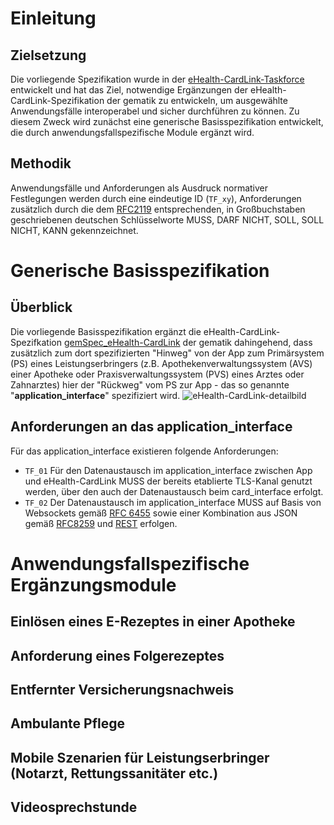 # Einleitung
## Zielsetzung
Die vorliegende Spezifikation wurde in der [eHealth-CardLink-Taskforce](https://github.com/eHealthCardLink) entwickelt und 
hat das Ziel, notwendige Ergänzungen der eHealth-CardLink-Spezifikation der gematik zu entwickeln, um ausgewählte Anwendungsfälle interoperabel und sicher durchführen zu können.
Zu diesem Zweck wird zunächst eine generische Basisspezifikation entwickelt, die durch anwendungsfallspezifische Module ergänzt wird.
## Methodik
Anwendungsfälle und Anforderungen als Ausdruck normativer Festlegungen werden
durch eine eindeutige ID (`TF_xy`), Anforderungen zusätzlich durch die dem [RFC2119](https://datatracker.ietf.org/doc/html/rfc2119) entsprechenden, in
Großbuchstaben geschriebenen deutschen Schlüsselworte MUSS, DARF NICHT, SOLL,
SOLL NICHT, KANN gekennzeichnet.
# Generische Basisspezifikation
## Überblick
Die vorliegende Basisspezifikation ergänzt die eHealth-CardLink-Spezifkation [gemSpec_eHealth-CardLink](https://gemspec.gematik.de/downloads/gemSpec/gemSpec_eHealth-CardLink/gemSpec_eHealth-CardLink_V1.0.0.pdf) der gematik dahingehend, dass zusätzlich zum dort spezifizierten "Hinweg" von der App zum Primärsystem (PS) eines Leistungserbringers (z.B. Apothekenverwaltungssystem (AVS) einer Apotheke oder Praxisverwaltungssystem (PVS) eines Arztes oder Zahnarztes) hier der "Rückweg" vom PS zur App - das so genannte "**application_interface**" spezifiziert wird. 
![eHealth-CardLink-detailbild](https://github.com/eHealthCardLink/Spezifikation/assets/166988235/fb2bb66b-5605-4cc9-b9b8-d2f1e6127d00)
## Anforderungen an das application_interface
Für das application_interface existieren folgende Anforderungen:
* `TF_01` Für den Datenaustausch im application_interface zwischen App und eHealth-CardLink MUSS der bereits etablierte TLS-Kanal genutzt werden, über den auch der Datenaustausch beim card_interface erfolgt.
* `TF_02` Der Datenaustausch im application_interface MUSS auf Basis von Websockets gemäß [RFC 6455](https://datatracker.ietf.org/doc/html/rfc6455) sowie einer Kombination aus JSON gemäß [RFC8259](https://datatracker.ietf.org/doc/html/rfc8259) und [REST](https://de.wikipedia.org/wiki/Representational_State_Transfer) erfolgen.
# Anwendungsfallspezifische Ergänzungsmodule
## Einlösen eines E-Rezeptes in einer Apotheke
## Anforderung eines Folgerezeptes
## Entfernter Versicherungsnachweis
## Ambulante Pflege
## Mobile Szenarien für Leistungserbringer (Notarzt, Rettungssanitäter etc.)
## Videosprechstunde

